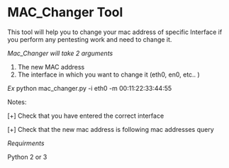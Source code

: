 # MAC_Changer Tool 
This tool will help you to change your mac address of specific Interface if you perform any pentesting work and need to change it. 

*Mac_Changer will take 2 arguments*
1. The new MAC address 
2. The interface in which you want to change it (eth0, en0, etc.. ) 

*Ex*
python mac_changer.py -i eth0 -m 00:11:22:33:44:55


Notes: 

[+] Check that you have entered the correct interface 

[+] Check that the new mac address is following mac addresses query 

*Requirments*

Python 2 or 3 
